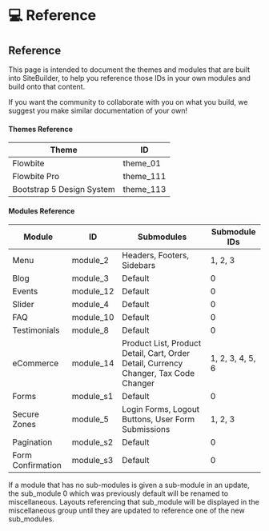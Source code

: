 # 💻 Reference

## Reference <a href="#reference" id="reference"></a>

This page is intended to document the themes and modules that are built into SiteBuilder, to help you reference those IDs in your own modules and build onto that content.

If you want the community to collaborate with you on what you build, we suggest you make similar documentation of your own!

#### Themes Reference <a href="#themes-reference" id="themes-reference"></a>

| Theme                     | ID         |
| ------------------------- | ---------- |
| Flowbite                  | theme\_01  |
| Flowbite Pro              | theme\_111 |
| Bootstrap 5 Design System | theme\_113 |

#### Modules Reference <a href="#modules-reference" id="modules-reference"></a>

| Module            | ID         | Submodules                                                                           | Submodule IDs    |
| ----------------- | ---------- | ------------------------------------------------------------------------------------ | ---------------- |
| Menu              | module\_2  | Headers, Footers, Sidebars                                                           | 1, 2, 3          |
| Blog              | module\_3  | Default                                                                              | 0                |
| Events            | module\_12 | Default                                                                              | 0                |
| Slider            | module\_4  | Default                                                                              | 0                |
| FAQ               | module\_10 | Default                                                                              | 0                |
| Testimonials      | module\_8  | Default                                                                              | 0                |
| eCommerce         | module\_14 | Product List, Product Detail, Cart, Order Detail, Currency Changer, Tax Code Changer | 1, 2, 3, 4, 5, 6 |
| Forms             | module\_s1 | Default                                                                              | 0                |
| Secure Zones      | module\_5  | Login Forms, Logout Buttons, User Form Submissions                                   | 1, 2, 3          |
| Pagination        | module\_s2 | Default                                                                              | 0                |
| Form Confirmation | module\_s3 | Default                                                                              | 0                |

If a module that has no sub-modules is given a sub-module in an update, the sub\_module 0 which was previously default will be renamed to miscellaneous. Layouts referencing that sub\_module will be displayed in the miscellaneous group until they are updated to reference one of the new sub\_modules.

